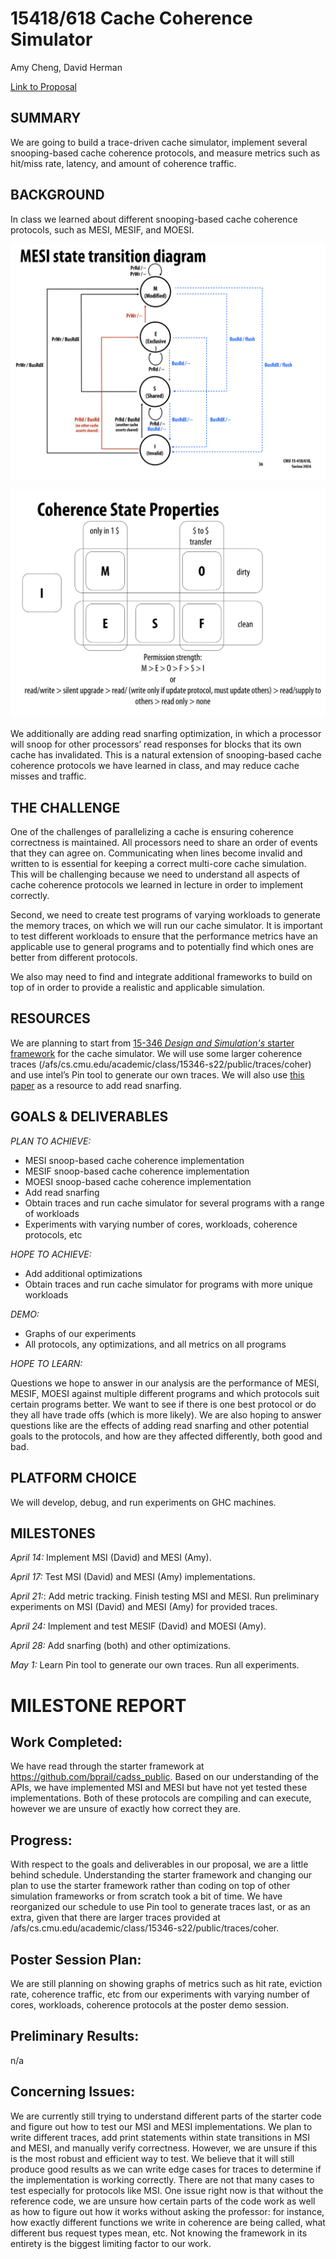 # 15418/618 Cache Coherence Simulator

Amy Cheng, David Herman

[Link to Proposal](https://walkingcabbages.github.io/15418-project-proposal/)

## SUMMARY
We are going to build a trace-driven cache simulator, implement several snooping-based cache coherence protocols, and measure metrics such as hit/miss rate, latency, and amount of coherence traffic.

## BACKGROUND
In class we learned about different snooping-based cache coherence protocols, such as MESI, MESIF, and MOESI.

![alt text](https://github.com/walkingcabbages/15418-project-proposal/blob/main/MESI.png?raw=true)

![alt text](https://github.com/walkingcabbages/15418-project-proposal/blob/main/coherence_state.png?raw=true)

We additionally are adding read snarfing optimization, in which a processor will snoop for other processors’ read responses for blocks that its own cache has invalidated. This is a natural extension of snooping-based cache coherence protocols we have learned in class, and may reduce cache misses and traffic.

## THE CHALLENGE
One of the challenges of parallelizing a cache is ensuring coherence correctness is maintained. All processors need to share an order of events that they can agree on. Communicating when lines become invalid and written to is essential for keeping a correct multi-core cache simulation. This will be challenging because we need to understand all aspects of cache coherence protocols we learned in lecture in order to implement correctly. 

Second, we need to create test programs of varying workloads to generate the memory traces, on which we will run our cache simulator. It is important to test different workloads to ensure that the performance metrics have an applicable use to general programs and to potentially find which ones are better from different protocols.

We also may need to find and integrate additional frameworks to build on top of in order to provide a realistic and applicable simulation.

## RESOURCES
We are planning to start from [15-346 _Design and Simulation's_ starter framework](https://github.com/bprail/cadss_public) for the cache simulator. We will use some larger coherence traces (/afs/cs.cmu.edu/academic/class/15346-s22/public/traces/coher) and use intel’s Pin tool to generate our own traces. We will also use [this paper](https://dl.acm.org/doi/pdf/10.1145/225830.223998) as a resource to add read snarfing.

## GOALS & DELIVERABLES
*PLAN TO ACHIEVE:*

- MESI snoop-based cache coherence implementation
- MESIF snoop-based cache coherence implementation
- MOESI snoop-based cache coherence implementation
- Add read snarfing 
- Obtain traces and run cache simulator for several programs with a range of workloads
- Experiments with varying number of cores, workloads, coherence protocols, etc

*HOPE TO ACHIEVE:*

- Add additional optimizations
- Obtain traces and run cache simulator for programs with more unique workloads

*DEMO:*

- Graphs of our experiments
- All protocols, any optimizations, and all metrics on all programs

*HOPE TO LEARN:*

Questions we hope to answer in our analysis are the performance of MESI, MESIF, MOESI against multiple different programs and which protocols suit certain programs better. We want to see if there is one best protocol or do they all have trade offs (which is more likely). We are also hoping to answer questions like are the effects of adding read snarfing and other potential goals to the protocols, and how are they affected differently, both good and bad. 

## PLATFORM CHOICE
We will develop, debug, and run experiments on GHC machines.

## MILESTONES
*April 14:* Implement MSI (David) and MESI (Amy).

*April 17:* Test MSI (David) and MESI (Amy) implementations.

*April 21:*: Add metric tracking. Finish testing MSI and MESI. Run preliminary experiments on MSI (David) and MESI (Amy) for provided traces.

*April 24:* Implement and test MESIF (David) and MOESI (Amy).

*April 28:* Add snarfing (both) and other optimizations.

*May 1:* Learn Pin tool to generate our own traces. Run all experiments.


# MILESTONE REPORT

## Work Completed:
We have read through the starter framework at https://github.com/bprail/cadss_public. Based on our understanding of the APIs, we have implemented MSI and MESI but have not yet tested these implementations. Both of these protocols are compiling and can execute, however we are unsure of exactly how correct they are.

## Progress:
With respect to the goals and deliverables in our proposal, we are a little behind schedule. Understanding the starter framework and changing our plan to use the starter framework rather than coding on top of other simulation frameworks or from scratch took a bit of time. We have reorganized our schedule to use Pin tool to generate traces last, or as an extra, given that there are larger traces provided at /afs/cs.cmu.edu/academic/class/15346-s22/public/traces/coher.

## Poster Session Plan:
We are still planning on showing graphs of metrics such as hit rate, eviction rate, coherence traffic, etc from our experiments with varying number of cores, workloads, coherence protocols at the poster demo session.

## Preliminary Results:
n/a

## Concerning Issues:
We are currently still trying to understand different parts of the starter code and figure out how to test our MSI and MESI implementations. We plan to write different traces, add print statements within state transitions in MSI and MESI, and manually verify correctness. However, we are unsure if this is the most robust and efficient way to test. We believe that it will still produce good results as we can write edge cases for traces to determine if the implementation is working correctly. There are not that many cases to test especially for protocols like MSI. One issue right now is that without the reference code, we are unsure how certain parts of the code work as well as how to figure out how it works without asking the professor: for instance, how exactly different functions we write in coherence are being called, what different bus request types mean, etc. Not knowing the framework in its entirety is the biggest limiting factor to our work. 










